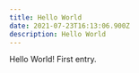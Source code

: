 ```yaml
---
title: Hello World
date: 2021-07-23T16:13:06.900Z
description: Hello World
---
```

Hello World! First entry.
